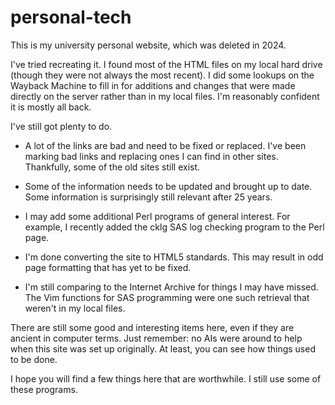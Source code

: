 # personal-tech
This is my university personal website, which was deleted in 2024.

I've tried recreating it. I found most of the HTML files on
my local hard drive (though they were not always the most recent).  I 
did some lookups on the Wayback Machine to fill in for additions and
changes that were made directly on the server rather than in my local files. 
I'm reasonably confident it is mostly all back.

I've still got plenty to do.

  - A lot of the links are bad and need to be fixed or replaced. I've
    been marking bad links and replacing ones I can find in other
    sites. Thankfully, some of the old sites still exist.

  - Some of the information needs to be updated and brought up to date.
    Some information is surprisingly still relevant after 25 years.

  - I may add some additional Perl programs of general interest. For example,
    I recently added the cklg SAS log checking program to the Perl page.

  - I'm done converting the site to HTML5 standards. This may result in odd page formatting
    that has yet to be fixed.
  
  - I'm still comparing to the Internet Archive for things I may have
    missed. The Vim functions for SAS programming were one such retrieval
    that weren't in my local files.

There are still some good and interesting items here, even if they are 
ancient in computer terms. Just remember: no AIs were around to help when 
this site was set up originally. At least, you can see how things used
to be done.

I hope you will find a few things here that are worthwhile. I still use
some of these programs.

